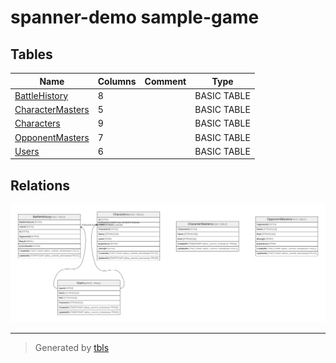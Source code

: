 # spanner-demo sample-game

## Tables

| Name | Columns | Comment | Type |
| ---- | ------- | ------- | ---- |
| [BattleHistory](BattleHistory.md) | 8 |  | BASIC TABLE |
| [CharacterMasters](CharacterMasters.md) | 5 |  | BASIC TABLE |
| [Characters](Characters.md) | 9 |  | BASIC TABLE |
| [OpponentMasters](OpponentMasters.md) | 7 |  | BASIC TABLE |
| [Users](Users.md) | 6 |  | BASIC TABLE |

## Relations

![er](schema.svg)

---

> Generated by [tbls](https://github.com/k1LoW/tbls)
